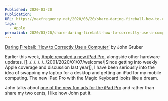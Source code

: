 ```yaml
---
Published: 2020-03-20
Publication: 
URL: https://maxfrequency.net/2020/03/20/share-daring-fireball-how-to-correctly-use-a-computer/
tags:
  - Apple
permalink: 2020/03/20/share-daring-fireball-how-to-correctly-use-a-computer/
---
```

[Daring Fireball: ‘How to Correctly Use a Computer’](https://daringfireball.net/linked/2020/03/19/how-to-correctly-use-a-computer) by John Gruber

Earlier this week, [Apple revealed a new iPad Pro](https://www.apple.com/newsroom/2020/03/apple-unveils-new-ipad-pro-with-lidar-scanner-and-trackpad-support-in-ipados/), alongside other hardware updates. [[../../../../../2001/2020/01/07/welcome/|Since getting into weekly Apple coverage and discussion last year]], I have been seriously into the idea of swapping my laptop for a desktop and getting an iPad for my mobile computing. The new iPad Pro with the Magic Keyboard looks like a dream.

John talks about [one of the new fun ads for the iPad Pro](https://www.youtube.com/watch?v=w0P0FQ770dE) and rather than share my two cents, I like how John put it.
